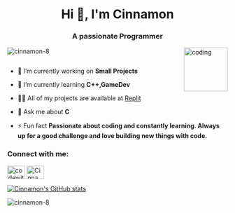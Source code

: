 <h1 align="center">Hi 👋, I'm Cinnamon</h1>
<h3 align="center">A passionate Programmer</h3>
<img align="right" alt="coding" width= "100" src = "https://user-images.githubusercontent.com/55389276/140866485-8fb1c876-9a8f-4d6a-98dc-08c4981eaf70.gif">
<p align="left"> <img src="https://komarev.com/ghpvc/?username=cinnamon-8&label=Profile%20views&color=0e75b6&style=flat" alt="cinnamon-8" /> </p>

<p align="left"> <a href="https://twitter.com/" target="blank"><img src="https://img.shields.io/twitter/follow/?logo=twitter&style=for-the-badge" alt="" /></a> </p>

- 🔭 I’m currently working on **Small Projects**

- 🌱 I’m currently learning **C++,GameDev**

- 👨‍💻 All of my projects are available at [Replit](https://replit.com/@CwCinnamon27)

- 💬 Ask me about **C**

- ⚡ Fun fact **Passionate about coding and constantly learning. Always up for a good challenge and love building new things with code.**

<h3 align="left">Connect with me:</h3>
<p align="left">
<a href="https://youtube.com/@CodeWithCinnamon" target="blank"><img align="center" src="https://raw.githubusercontent.com/rahuldkjain/github-profile-readme-generator/master/src/images/icons/Social/youtube.svg" alt="codewithcinnamon" height="30" width="40" /></a>
<a href="https://discord.com/users/758698747751825450" target="blank"><img align="center" src="https://raw.githubusercontent.com/rahuldkjain/github-profile-readme-generator/master/src/images/icons/Social/discord.svg" alt="Cinnamon#2377" height="30" width="40" /></a>
</p>



[![Cinnamon's GitHub stats](https://github-readme-stats.vercel.app/api?username=Cinnamon-8&count_private=true&show_icons=true&theme=radical)](https://github.com/Cinnamon-8)

<p><img align="center" src="https://github-readme-streak-stats.herokuapp.com/?user=cinnamon-8&" alt="cinnamon-8" /></p>
